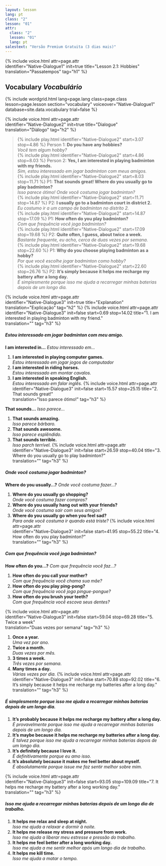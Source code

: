 ```yaml
---
layout: lesson
lang: pt
class: "2"
lesson: "01"
attr:
  class: "2"
  lesson: "01"
  lang: pt
salestext: "Versão Premium Gratuita (3 dias mais)"
---
```



{%  include voice.html attr=page.attr  
	identifier="Native-Dialogue1"  init=true
	title="Lesson 2.1: Hobbies"        
	translation="Passatempos"
    tag="h1" %}

## Vocabulary   *Vocabulário*

{% include wordgrid.html lang=page.lang
		class=page.class 
		lesson=page.lesson 
		section="vocabulary"
		voiceover="Native-Dialogue1"
		database=site.data.vocabulary 
		trial=false %}

{%  include voice.html attr=page.attr  
	identifier="Native-Dialogue2"  init=true
	title="Dialogue"        
	translation="Diálogo"
    tag="h2" %}
             
> {% include play.html identifier="Native-Dialogue2" start=3.07 stop=4.86 %} Person 1: **Do you have any hobbies?**     
> *Você tem algum hobby?*       
> {% include play.html identifier="Native-Dialogue2" start=4.86 stop=8.03 %} Person 2: **Yes, I am interested in playing badminton with my friends.**     
> *Sim, estou interessado em jogar badminton com meus amigos.*       
> {% include play.html identifier="Native-Dialogue2" start=8.03 stop=11.71 %} P1: **That sounds great! Where do you usually go to play badminton?**     
> *Isso parece ótimo! Onde você costuma jogar badminton?*      
> {% include play.html identifier="Native-Dialogue2" start=11.71  stop=14.87 %} P2: **I usually go to a badminton court in district 2.**     
> *Eu costumo ir a um campo de badminton no distrito 2.*      
> {% include play.html identifier="Native-Dialogue2" start=14.87 stop=17.09 %} P1: **How often do you play badminton?**     
> *Com que frequência você joga badminton?*          
> {% include play.html identifier="Native-Dialogue2" start=17.09 stop=19.68 %} P2: **Quite often, I guess, about twice a week.**     
> *Bastante frequente, eu acho, cerca de duas vezes por semana.*       
> {% include play.html identifier="Native-Dialogue2" start=19.68  stop=22.60 %} P1: **Why do you choose playing badminton as a hobby?**     
> *Por que você escolhe jogar badminton como hobby?*      
> {% include play.html identifier="Native-Dialogue2" start=22.60 stop=26.76 %} P2: **It’s simply because it helps me recharge my battery after a long day.**      
> *É simplesmente porque isso me ajuda a recarregar minhas baterias depois de um longo dia.*       

{%  include voice.html attr=page.attr  
	identifier="Native-Dialogue3"  init=true
	title="Explanation"        
	translation="Explicação"
    tag="h2" %}
{%  include voice.html attr=page.attr  
	identifier="Native-Dialogue3"  init=false start=0.69 stop=14.02
	title="1. I am interested in playing badminton with my friend."        
	translation=""
    tag="h3" %}
##### *Estou interessado em jogar badminton com meu amigo.*
**I am interested in…**     *Estou interessado em…*

1. **I am interested in playing computer games.**  
*Estou interessado em jogar jogos de computador*
2. **I am interested in riding horses.**  
*Estou interessado em montar cavalos.*
3. **I am interested in speaking English.**  
*Estou interessado em falar inglês.*
{%  include voice.html attr=page.attr  
	identifier="Native-Dialogue3"  init=false start=15.57 stop=25.15
	title="2. That sounds great!"        
	translation="Isso parece ótimo!"
    tag="h3" %}

**That sounds…**     *Isso parece…*

1. **That sounds amazing.**  
*Isso parece bárbaro.*
2. **That sounds awesome.**  
*Isso parece esplêndido.*
3. **That sounds terrible.**  
*Isso parch terrível.*
{%  include voice.html attr=page.attr  
	identifier="Native-Dialogue3"  init=false start=26.59 stop=40.04
	title="3. Where do you usually go to play badminton?"        
	translation=""
    tag="h3" %}
##### *Onde você costuma jogar badminton?*   

**Where do you usually…?**     *Onde você costuma fazer...?*

1. **Where do you usually go shopping?**  
*Onde você costuma fazer compras?*
2. **Where do you usually hang out with your friends?**  
*Onde você costuma sair com seus amigos?*
3. **Where do you usually go when you feel sad?**  
*Para onde você costuma ir quando está triste?*
{%  include voice.html attr=page.attr  
	identifier="Native-Dialogue3"  init=false start=41.95 stop=55.22
	title="4. How often do you play badminton?"        
	translation=""
    tag="h3" %}
##### *Com que frequência você joga badminton?*   

**How often do you…?**     *Com que frequência você faz...?*

1. **How often do you call your mother?**  
*Com que frequência você chama sua mãe?*
2. **How often do you play ping-pong?**  
*Com que frequência você joga pingue-pongue?*
3. **How often do you brush your teeth?**  
*Com que frequência você escova seus dentes?*

{%  include voice.html attr=page.attr  
	identifier="Native-Dialogue3"  init=false start=59.04 stop=69.28
	title="5. Twice a week"        
	translation="Duas vezes por semana"
    tag="h3" %}
1. **Once a year.**  
*Uma vez por ano.*
2. **Twice a month.**  
*Duas vezes por mês.*
3. **3 times a week.**  
*Três vezes por semana.*
3. **Many times a day.**  
*Várias vezes por dia.*
{%  include voice.html attr=page.attr  
	identifier="Native-Dialogue3"  init=false start=70.88 stop=92.02
	title="6. It’s simply because it helps me recharge my batteries after a long day."        
	translation=""
    tag="h3" %}
##### *É simplesmente porque isso me ajuda a recarregar minhas baterias depois de um longo dia.*  
1. **It’s probably because it helps me recharge my battery after a long day.**  
*É provavelmente porque isso me ajuda a recarregar minhas baterias depois de um longo dia.*
2. **It’s maybe because it helps me recharge my batteries after a long day.**  
*É talvez porque isso me ajuda a recarregar minhas baterias depois de um longo dia.*
3. **It’s definitely because I love it.**  
*É definitivamente porque eu amo isso.*
4. **It’s absolutely because it makes me feel better about myself.**  
*É absolutamente porque issue me faz sentir melhor sobre mim.*

{%  include voice.html attr=page.attr  
	identifier="Native-Dialogue3"  init=false start=93.05 stop=109.09
	title="7. It helps me recharge my battery after a long working day."        
	translation=""
    tag="h3" %}
##### *Isso me ajuda a recarregar minhas baterias depois de um longo dia de trabalho.*   
1. **It helps me relax and sleep at night.**  
*Isso me ajuda a relaxar e dormir à noite.*
2. **It helps me release my stress and pressure from work.**  
*Isso me ajuda a liberar meu estresse e pressão do trabalho.*
3. **It helps me feel better after a long working day.**  
*Isso me ajuda a me sentir melhor após um longo dia de trabalho.*
4. **It helps me kill time.**  
*Isso me ajuda a matar o tempo.*

